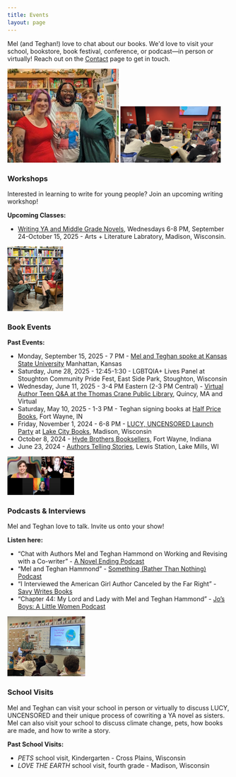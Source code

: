 ```yaml
---
title: Events
layout: page
---
```


Mel (and Teghan!) love to chat about our books. We'd love to visit your school, bookstore, book festival, conference, or podcast—in person or virtually! Reach out on the [Contact](https://www.melhammondbooks.com/contact) page to get in touch.  

<img src="images/site/lucy_launch_charles.JPG" alt="Mel and Teghan with Charles, wearing a Lucy, Uncensored t-shirt" class="image-center " style="max-width:50%;">

<img src="images/site/all_class.jpg" alt="Mel teaching a class at the Arts + Literature Labratory" class="image-right " style="max-width:45%;">

### Workshops
Interested in learning to write for young people? Join an upcoming writing workshop! 

**Upcoming Classes:**
- [Writing YA and Middle Grade Novels](https://www.hisawyer.com/arts-literature-laboratory/schedules/activity-set/1561255), Wednesdays 6-8 PM, September 24-October 15, 2025 - Arts + Literature Labratory, Madison, Wisconsin. 

<img src="images/site/launch_party.jpeg" alt="Mel and Teghan chatting at Lake City Books" class="image-right " style="max-width:25%;">

### Book Events

**Past Events:**
- Monday, September 15, 2025 - 7 PM - [Mel and Teghan spoke at Kansas State University](https://www.facebook.com/share/p/1EXPU2pgyr/) Manhattan, Kansas
- Saturday, June 28, 2025 - 12:45-1:30 - LGBTQIA+ Lives Panel at Stoughton Community Pride Fest, East Side Park, Stoughton, Wisconsin
- Wednesday, June 11, 2025 - 3-4 PM Eastern (2-3 PM Central) - [Virtual Author Teen Q&A at the Thomas Crane Public Library](https://thomascranelibrary.assabetinteractive.com/calendar/teen-meet-the-authors-of-lucy-uncensored/?fbclid=IwY2xjawKmphdleHRuA2FlbQIxMABicmlkETFidTl2NUxRSFJ5R3BhS2toAR4NCMXbKtwnWdRIOajMxw23vchx-qAkaGO4wxneomwkBVW164xXhhyOpYEcMg_aem_JC7EiholMQzNQjLbdNWuBg), Quincy, MA and Virtual
- Saturday, May 10, 2025 - 1-3 PM - Teghan signing books at [Half Price Books](https://www.hpb.com/store?storeid=HPB-102&showMap=true&horizontalView=true&isForm=true&y_source=1_MTExNTM4Mi03MTUtbG9jYXRpb24ud2Vic2l0ZQ%3D%3D), Fort Wayne, IN
- Friday, November 1, 2024 - 6-8 PM - [LUCY, UNCENSORED Launch Party](https://www.facebook.com/events/522726766819520) at [Lake City Books](https://www.lakecitybooks.com/), Madison, Wisconsin
- October 8, 2024 - [Hyde Brothers Booksellers](https://hydebros.com/), Fort Wayne, Indiana
- June 23, 2024 - [Authors Telling Stories](https://www.dailyunion.com/news/jefferson_county_area/story-slam-lake-mills-author-event-raises-funds-for-jefferson-county-literacy-council/article_f1d32cdc-3196-11ef-af63-db7e8b9b65ff.html), Lewis Station, Lake Mills, WI

<img src="images/site/savy_youtube.png" alt="Mel and Teghan chatting with Savy on Zoom" class="image-right " style="max-width:30%;">

### Podcasts & Interviews
Mel and Teghan love to talk. Invite us onto your show! 

**Listen here:**
- “Chat with Authors Mel and Teghan Hammond on Working and Revising with a Co-writer” - [A Novel Ending Podcast](https://www.anovelending.com/episode40)
- “Mel and Teghan Hammond” - [Something (Rather Than Nothing) Podcast](https://podcasts.apple.com/us/podcast/mel-and-teghan-hammond/id1473313040?i=1000652795846)
- “I Interviewed the American Girl Author Canceled by the Far Right” - [Savy Writes Books](https://youtu.be/pbcayXOV7Tc?si=J5zsrcT5ineM4Hji)
- “Chapter 44: My Lord and Lady with Mel and Teghan Hammond” - [Jo’s Boys: A Little Women Podcast](https://jos-boys-a-little-women-podcast.castos.com/episodes/chapter-44-my-lord-and-lady-with-mel-and-teghan-hammond)

<div class="entry">
    <img src="images/site/school_visit.jpeg" alt="Mel presents Love the Earth in a classroom" class="image-right" style="max-width: 35%;">
    <div class="text">
        <h3>School Visits</h3>
        <p>Mel and Teghan can visit your school in person or virtually to discuss LUCY, UNCENSORED and their unique process of cowriting a YA novel as sisters. Mel can also visit your school to discuss climate change, pets, how books are made, and how to write a story.</p>
        <p><strong>Past School Visits:</strong></p>
        <ul>
            <li><em>PETS</em> school visit, Kindergarten - Cross Plains, Wisconsin</li>
            <li><em>LOVE THE EARTH</em> school visit, fourth grade - Madison, Wisconsin</li>
        </ul>
    </div>
</div>



